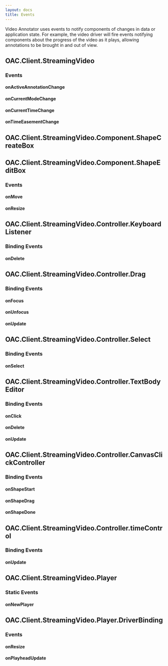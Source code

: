 ```yaml
---
layout: docs
title: Events
---
```

Video Annotator uses events to notify components of changes in data or application state. For example, the video driver will fire
events notifying components about the progress of the video as it plays, allowing annotations to be brought in and out of view.

## OAC.Client.StreamingVideo

### Events

#### onActiveAnnotationChange

#### onCurrentModeChange

#### onCurrentTimeChange

#### onTimeEasementChange

## OAC.Client.StreamingVideo.Component.ShapeCreateBox

## OAC.Client.StreamingVideo.Component.ShapeEditBox

### Events

#### onMove

#### onResize


## OAC.Client.StreamingVideo.Controller.KeyboardListener

### Binding Events

#### onDelete

## OAC.Client.StreamingVideo.Controller.Drag

### Binding Events

#### onFocus

#### onUnfocus

#### onUpdate

## OAC.Client.StreamingVideo.Controller.Select

### Binding Events

#### onSelect

## OAC.Client.StreamingVideo.Controller.TextBodyEditor

### Binding Events

#### onClick

#### onDelete

#### onUpdate

## OAC.Client.StreamingVideo.Controller.CanvasClickController

### Binding Events

#### onShapeStart

#### onShapeDrag

#### onShapeDone

## OAC.Client.StreamingVideo.Controller.timeControl

### Binding Events

#### onUpdate

## OAC.Client.StreamingVideo.Player

### Static Events

#### onNewPlayer

## OAC.Client.StreamingVideo.Player.DriverBinding

### Events

#### onResize

#### onPlayheadUpdate
